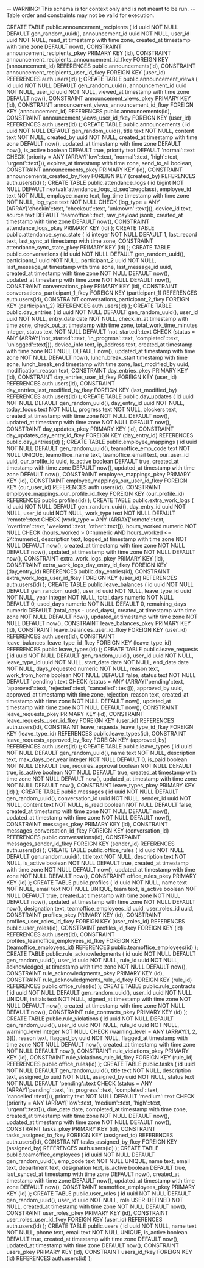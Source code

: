 -- WARNING: This schema is for context only and is not meant to be run.
-- Table order and constraints may not be valid for execution.

CREATE TABLE public.announcement_recipients (
  id uuid NOT NULL DEFAULT gen_random_uuid(),
  announcement_id uuid NOT NULL,
  user_id uuid NOT NULL,
  read_at timestamp with time zone,
  created_at timestamp with time zone DEFAULT now(),
  CONSTRAINT announcement_recipients_pkey PRIMARY KEY (id),
  CONSTRAINT announcement_recipients_announcement_id_fkey FOREIGN KEY (announcement_id) REFERENCES public.announcements(id),
  CONSTRAINT announcement_recipients_user_id_fkey FOREIGN KEY (user_id) REFERENCES auth.users(id)
);
CREATE TABLE public.announcement_views (
  id uuid NOT NULL DEFAULT gen_random_uuid(),
  announcement_id uuid NOT NULL,
  user_id uuid NOT NULL,
  viewed_at timestamp with time zone DEFAULT now(),
  CONSTRAINT announcement_views_pkey PRIMARY KEY (id),
  CONSTRAINT announcement_views_announcement_id_fkey FOREIGN KEY (announcement_id) REFERENCES public.announcements(id),
  CONSTRAINT announcement_views_user_id_fkey FOREIGN KEY (user_id) REFERENCES auth.users(id)
);
CREATE TABLE public.announcements (
  id uuid NOT NULL DEFAULT gen_random_uuid(),
  title text NOT NULL,
  content text NOT NULL,
  created_by uuid NOT NULL,
  created_at timestamp with time zone DEFAULT now(),
  updated_at timestamp with time zone DEFAULT now(),
  is_active boolean DEFAULT true,
  priority text DEFAULT 'normal'::text CHECK (priority = ANY (ARRAY['low'::text, 'normal'::text, 'high'::text, 'urgent'::text])),
  expires_at timestamp with time zone,
  send_to_all boolean,
  CONSTRAINT announcements_pkey PRIMARY KEY (id),
  CONSTRAINT announcements_created_by_fkey FOREIGN KEY (created_by) REFERENCES auth.users(id)
);
CREATE TABLE public.attendance_logs (
  id bigint NOT NULL DEFAULT nextval('attendance_logs_id_seq'::regclass),
  employee_id text NOT NULL,
  employee_name text,
  log_time timestamp with time zone NOT NULL,
  log_type text NOT NULL CHECK (log_type = ANY (ARRAY['checkin'::text, 'checkout'::text, 'unknown'::text])),
  device_id text,
  source text DEFAULT 'teamoffice'::text,
  raw_payload jsonb,
  created_at timestamp with time zone DEFAULT now(),
  CONSTRAINT attendance_logs_pkey PRIMARY KEY (id)
);
CREATE TABLE public.attendance_sync_state (
  id integer NOT NULL DEFAULT 1,
  last_record text,
  last_sync_at timestamp with time zone,
  CONSTRAINT attendance_sync_state_pkey PRIMARY KEY (id)
);
CREATE TABLE public.conversations (
  id uuid NOT NULL DEFAULT gen_random_uuid(),
  participant_1 uuid NOT NULL,
  participant_2 uuid NOT NULL,
  last_message_at timestamp with time zone,
  last_message_id uuid,
  created_at timestamp with time zone NOT NULL DEFAULT now(),
  updated_at timestamp with time zone NOT NULL DEFAULT now(),
  CONSTRAINT conversations_pkey PRIMARY KEY (id),
  CONSTRAINT conversations_participant_1_fkey FOREIGN KEY (participant_1) REFERENCES auth.users(id),
  CONSTRAINT conversations_participant_2_fkey FOREIGN KEY (participant_2) REFERENCES auth.users(id)
);
CREATE TABLE public.day_entries (
  id uuid NOT NULL DEFAULT gen_random_uuid(),
  user_id uuid NOT NULL,
  entry_date date NOT NULL,
  check_in_at timestamp with time zone,
  check_out_at timestamp with time zone,
  total_work_time_minutes integer,
  status text NOT NULL DEFAULT 'not_started'::text CHECK (status = ANY (ARRAY['not_started'::text, 'in_progress'::text, 'completed'::text, 'unlogged'::text])),
  device_info text,
  ip_address text,
  created_at timestamp with time zone NOT NULL DEFAULT now(),
  updated_at timestamp with time zone NOT NULL DEFAULT now(),
  lunch_break_start timestamp with time zone,
  lunch_break_end timestamp with time zone,
  last_modified_by uuid,
  modification_reason text,
  CONSTRAINT day_entries_pkey PRIMARY KEY (id),
  CONSTRAINT day_entries_user_id_fkey FOREIGN KEY (user_id) REFERENCES auth.users(id),
  CONSTRAINT day_entries_last_modified_by_fkey FOREIGN KEY (last_modified_by) REFERENCES auth.users(id)
);
CREATE TABLE public.day_updates (
  id uuid NOT NULL DEFAULT gen_random_uuid(),
  day_entry_id uuid NOT NULL,
  today_focus text NOT NULL,
  progress text NOT NULL,
  blockers text,
  created_at timestamp with time zone NOT NULL DEFAULT now(),
  updated_at timestamp with time zone NOT NULL DEFAULT now(),
  CONSTRAINT day_updates_pkey PRIMARY KEY (id),
  CONSTRAINT day_updates_day_entry_id_fkey FOREIGN KEY (day_entry_id) REFERENCES public.day_entries(id)
);
CREATE TABLE public.employee_mappings (
  id uuid NOT NULL DEFAULT gen_random_uuid(),
  teamoffice_emp_code text NOT NULL UNIQUE,
  teamoffice_name text,
  teamoffice_email text,
  our_user_id uuid,
  our_profile_id uuid,
  is_active boolean DEFAULT true,
  created_at timestamp with time zone DEFAULT now(),
  updated_at timestamp with time zone DEFAULT now(),
  CONSTRAINT employee_mappings_pkey PRIMARY KEY (id),
  CONSTRAINT employee_mappings_our_user_id_fkey FOREIGN KEY (our_user_id) REFERENCES auth.users(id),
  CONSTRAINT employee_mappings_our_profile_id_fkey FOREIGN KEY (our_profile_id) REFERENCES public.profiles(id)
);
CREATE TABLE public.extra_work_logs (
  id uuid NOT NULL DEFAULT gen_random_uuid(),
  day_entry_id uuid NOT NULL,
  user_id uuid NOT NULL,
  work_type text NOT NULL DEFAULT 'remote'::text CHECK (work_type = ANY (ARRAY['remote'::text, 'overtime'::text, 'weekend'::text, 'other'::text])),
  hours_worked numeric NOT NULL CHECK (hours_worked > 0::numeric AND hours_worked <= 24::numeric),
  description text,
  logged_at timestamp with time zone NOT NULL DEFAULT now(),
  created_at timestamp with time zone NOT NULL DEFAULT now(),
  updated_at timestamp with time zone NOT NULL DEFAULT now(),
  CONSTRAINT extra_work_logs_pkey PRIMARY KEY (id),
  CONSTRAINT extra_work_logs_day_entry_id_fkey FOREIGN KEY (day_entry_id) REFERENCES public.day_entries(id),
  CONSTRAINT extra_work_logs_user_id_fkey FOREIGN KEY (user_id) REFERENCES auth.users(id)
);
CREATE TABLE public.leave_balances (
  id uuid NOT NULL DEFAULT gen_random_uuid(),
  user_id uuid NOT NULL,
  leave_type_id uuid NOT NULL,
  year integer NOT NULL,
  total_days numeric NOT NULL DEFAULT 0,
  used_days numeric NOT NULL DEFAULT 0,
  remaining_days numeric DEFAULT (total_days - used_days),
  created_at timestamp with time zone NOT NULL DEFAULT now(),
  updated_at timestamp with time zone NOT NULL DEFAULT now(),
  CONSTRAINT leave_balances_pkey PRIMARY KEY (id),
  CONSTRAINT leave_balances_user_id_fkey FOREIGN KEY (user_id) REFERENCES auth.users(id),
  CONSTRAINT leave_balances_leave_type_id_fkey FOREIGN KEY (leave_type_id) REFERENCES public.leave_types(id)
);
CREATE TABLE public.leave_requests (
  id uuid NOT NULL DEFAULT gen_random_uuid(),
  user_id uuid NOT NULL,
  leave_type_id uuid NOT NULL,
  start_date date NOT NULL,
  end_date date NOT NULL,
  days_requested numeric NOT NULL,
  reason text,
  work_from_home boolean NOT NULL DEFAULT false,
  status text NOT NULL DEFAULT 'pending'::text CHECK (status = ANY (ARRAY['pending'::text, 'approved'::text, 'rejected'::text, 'cancelled'::text])),
  approved_by uuid,
  approved_at timestamp with time zone,
  rejection_reason text,
  created_at timestamp with time zone NOT NULL DEFAULT now(),
  updated_at timestamp with time zone NOT NULL DEFAULT now(),
  CONSTRAINT leave_requests_pkey PRIMARY KEY (id),
  CONSTRAINT leave_requests_user_id_fkey FOREIGN KEY (user_id) REFERENCES auth.users(id),
  CONSTRAINT leave_requests_leave_type_id_fkey FOREIGN KEY (leave_type_id) REFERENCES public.leave_types(id),
  CONSTRAINT leave_requests_approved_by_fkey FOREIGN KEY (approved_by) REFERENCES auth.users(id)
);
CREATE TABLE public.leave_types (
  id uuid NOT NULL DEFAULT gen_random_uuid(),
  name text NOT NULL,
  description text,
  max_days_per_year integer NOT NULL DEFAULT 0,
  is_paid boolean NOT NULL DEFAULT true,
  requires_approval boolean NOT NULL DEFAULT true,
  is_active boolean NOT NULL DEFAULT true,
  created_at timestamp with time zone NOT NULL DEFAULT now(),
  updated_at timestamp with time zone NOT NULL DEFAULT now(),
  CONSTRAINT leave_types_pkey PRIMARY KEY (id)
);
CREATE TABLE public.messages (
  id uuid NOT NULL DEFAULT gen_random_uuid(),
  conversation_id uuid NOT NULL,
  sender_id uuid NOT NULL,
  content text NOT NULL,
  is_read boolean NOT NULL DEFAULT false,
  created_at timestamp with time zone NOT NULL DEFAULT now(),
  updated_at timestamp with time zone NOT NULL DEFAULT now(),
  CONSTRAINT messages_pkey PRIMARY KEY (id),
  CONSTRAINT messages_conversation_id_fkey FOREIGN KEY (conversation_id) REFERENCES public.conversations(id),
  CONSTRAINT messages_sender_id_fkey FOREIGN KEY (sender_id) REFERENCES auth.users(id)
);
CREATE TABLE public.office_rules (
  id uuid NOT NULL DEFAULT gen_random_uuid(),
  title text NOT NULL,
  description text NOT NULL,
  is_active boolean NOT NULL DEFAULT true,
  created_at timestamp with time zone NOT NULL DEFAULT now(),
  updated_at timestamp with time zone NOT NULL DEFAULT now(),
  CONSTRAINT office_rules_pkey PRIMARY KEY (id)
);
CREATE TABLE public.profiles (
  id uuid NOT NULL,
  name text NOT NULL,
  email text NOT NULL UNIQUE,
  team text,
  is_active boolean NOT NULL DEFAULT true,
  created_at timestamp with time zone NOT NULL DEFAULT now(),
  updated_at timestamp with time zone NOT NULL DEFAULT now(),
  designation text,
  teamoffice_employees_id uuid,
  user_roles_id uuid,
  CONSTRAINT profiles_pkey PRIMARY KEY (id),
  CONSTRAINT profiles_user_roles_id_fkey FOREIGN KEY (user_roles_id) REFERENCES public.user_roles(id),
  CONSTRAINT profiles_id_fkey FOREIGN KEY (id) REFERENCES auth.users(id),
  CONSTRAINT profiles_teamoffice_employees_id_fkey FOREIGN KEY (teamoffice_employees_id) REFERENCES public.teamoffice_employees(id)
);
CREATE TABLE public.rule_acknowledgments (
  id uuid NOT NULL DEFAULT gen_random_uuid(),
  user_id uuid NOT NULL,
  rule_id uuid NOT NULL,
  acknowledged_at timestamp with time zone NOT NULL DEFAULT now(),
  CONSTRAINT rule_acknowledgments_pkey PRIMARY KEY (id),
  CONSTRAINT rule_acknowledgments_rule_id_fkey FOREIGN KEY (rule_id) REFERENCES public.office_rules(id)
);
CREATE TABLE public.rule_contracts (
  id uuid NOT NULL DEFAULT gen_random_uuid(),
  user_id uuid NOT NULL UNIQUE,
  initials text NOT NULL,
  signed_at timestamp with time zone NOT NULL DEFAULT now(),
  created_at timestamp with time zone NOT NULL DEFAULT now(),
  CONSTRAINT rule_contracts_pkey PRIMARY KEY (id)
);
CREATE TABLE public.rule_violations (
  id uuid NOT NULL DEFAULT gen_random_uuid(),
  user_id uuid NOT NULL,
  rule_id uuid NOT NULL,
  warning_level integer NOT NULL CHECK (warning_level = ANY (ARRAY[1, 2, 3])),
  reason text,
  flagged_by uuid NOT NULL,
  flagged_at timestamp with time zone NOT NULL DEFAULT now(),
  created_at timestamp with time zone NOT NULL DEFAULT now(),
  CONSTRAINT rule_violations_pkey PRIMARY KEY (id),
  CONSTRAINT rule_violations_rule_id_fkey FOREIGN KEY (rule_id) REFERENCES public.office_rules(id)
);
CREATE TABLE public.tasks (
  id uuid NOT NULL DEFAULT gen_random_uuid(),
  title text NOT NULL,
  description text,
  assigned_to uuid NOT NULL,
  assigned_by uuid NOT NULL,
  status text NOT NULL DEFAULT 'pending'::text CHECK (status = ANY (ARRAY['pending'::text, 'in_progress'::text, 'completed'::text, 'cancelled'::text])),
  priority text NOT NULL DEFAULT 'medium'::text CHECK (priority = ANY (ARRAY['low'::text, 'medium'::text, 'high'::text, 'urgent'::text])),
  due_date date,
  completed_at timestamp with time zone,
  created_at timestamp with time zone NOT NULL DEFAULT now(),
  updated_at timestamp with time zone NOT NULL DEFAULT now(),
  CONSTRAINT tasks_pkey PRIMARY KEY (id),
  CONSTRAINT tasks_assigned_to_fkey FOREIGN KEY (assigned_to) REFERENCES auth.users(id),
  CONSTRAINT tasks_assigned_by_fkey FOREIGN KEY (assigned_by) REFERENCES auth.users(id)
);
CREATE TABLE public.teamoffice_employees (
  id uuid NOT NULL DEFAULT gen_random_uuid(),
  emp_code text NOT NULL UNIQUE,
  name text,
  email text,
  department text,
  designation text,
  is_active boolean DEFAULT true,
  last_synced_at timestamp with time zone DEFAULT now(),
  created_at timestamp with time zone DEFAULT now(),
  updated_at timestamp with time zone DEFAULT now(),
  CONSTRAINT teamoffice_employees_pkey PRIMARY KEY (id)
);
CREATE TABLE public.user_roles (
  id uuid NOT NULL DEFAULT gen_random_uuid(),
  user_id uuid NOT NULL,
  role USER-DEFINED NOT NULL,
  created_at timestamp with time zone NOT NULL DEFAULT now(),
  CONSTRAINT user_roles_pkey PRIMARY KEY (id),
  CONSTRAINT user_roles_user_id_fkey FOREIGN KEY (user_id) REFERENCES auth.users(id)
);
CREATE TABLE public.users (
  id uuid NOT NULL,
  name text NOT NULL,
  phone text,
  email text NOT NULL UNIQUE,
  is_active boolean DEFAULT true,
  created_at timestamp with time zone DEFAULT now(),
  updated_at timestamp with time zone DEFAULT now(),
  CONSTRAINT users_pkey PRIMARY KEY (id),
  CONSTRAINT users_id_fkey FOREIGN KEY (id) REFERENCES auth.users(id)
);